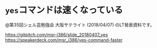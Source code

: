 # `yes`コマンドは速くなっている

@第35回シェル芸勉強会 大阪サテライト (2018/04/07) のLT発表資料です。

https://gitpitch.com/msr-i386/slide_20180407_yes  
https://speakerdeck.com/msr_i386/yes-command-faster
